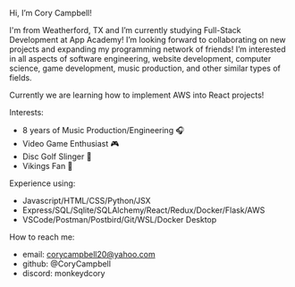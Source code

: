 Hi, I’m Cory Campbell! 

I'm from Weatherford, TX and I’m currently studying Full-Stack Development at App Academy! 
I’m looking forward to collaborating on new projects and expanding my programming network of friends!
I’m interested in all aspects of software engineering, website development, 
computer science, game development, music production, and other similar types of fields.
  
Currently we are learning how to implement AWS into React projects!

Interests:
  - 8 years of Music Production/Engineering 🎧
  - Video Game Enthusiast 🎮
  - Disc Golf Slinger 🌳
  - Vikings Fan 🏈

Experience using:
  - Javascript/HTML/CSS/Python/JSX
  - Express/SQL/Sqlite/SQLAlchemy/React/Redux/Docker/Flask/AWS
  - VSCode/Postman/Postbird/Git/WSL/Docker Desktop

How to reach me:
  - email: corycampbell20@yahoo.com
  - github: @CoryCampbell
  - discord: monkeydcory

<!---
CoryCampbell/CoryCampbell is a ✨ special ✨ repository because its `README.md` (this file) appears on your GitHub profile.
You can click the Preview link to take a look at your changes.
--->
